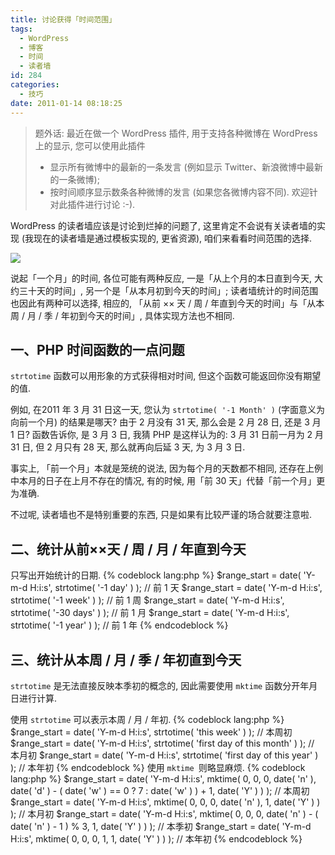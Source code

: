 ```yaml
---
title: 讨论获得「时间范围」
tags:
  - WordPress
  - 博客
  - 时间
  - 读者墙
id: 284
categories:
  - 技巧
date: 2011-01-14 08:18:25
---
```


> 题外话: 最近在做一个 WordPress 插件, 用于支持各种微博在 WordPress 上的显示, 您可以使用此插件
>
> * 显示所有微博中的最新的一条发言 (例如显示 Twitter、新浪微博中最新的一条微博);
> * 按时间顺序显示数条各种微博的发言 (如果您各微博内容不同).
> 欢迎针对此插件进行讨论 :-).

WordPress 的读者墙应该是讨论到烂掉的问题了, 这里肯定不会说有关读者墙的实现 (我现在的读者墙是通过模板实现的, 更省资源), 咱们来看看时间范围的选择.

[![](http://img.beamnote.com/2011/time-range.jpg)](http://img.beamnote.com/2011/time-range.jpg)<!-- more -->

说起「一个月」的时间, 各位可能有两种反应, 一是「从上个月的本日直到今天, 大约三十天的时间」, 另一个是「从本月初到今天的时间」; 读者墙统计的时间范围也因此有两种可以选择, 相应的, 「从前 ×× 天 / 周 / 年直到今天的时间」与「从本周 / 月 / 季 / 年初到今天的时间」, 具体实现方法也不相同.

## 一、PHP 时间函数的一点问题

`strtotime` 函数可以用形象的方式获得相对时间, 但这个函数可能返回你没有期望的值.

例如, 在2011 年 3 月 31 日这一天, 您认为 `strtotime( '-1 Month' )` (字面意义为向前一个月) 的结果是哪天? 由于 2 月没有 31 天, 那么会是 2 月 28 日, 还是 3 月 1 日? 函数告诉你, 是 3 月 3 日, 我猜 PHP 是这样认为的: 3 月 31 日前一月为 2 月 31 日, 但 2 月只有 28 天, 那么就再向后延 3 天, 为 3 月 3 日.

事实上, 「前一个月」本就是笼统的说法, 因为每个月的天数都不相同, 还存在上例中本月的日子在上月不存在的情况, 有的时候, 用「前 30 天」代替「前一个月」更为准确.

不过呢, 读者墙也不是特别重要的东西, 只是如果有比较严谨的场合就要注意啦.

## 二、统计从前××天 / 周 / 月 / 年直到今天

只写出开始统计的日期.
{% codeblock lang:php %}
$range_start = date( 'Y-m-d H:i:s', strtotime( '-1 day' ) );   // 前 1 天
$range_start = date( 'Y-m-d H:i:s', strtotime( '-1 week' ) );  // 前 1 周
$range_start = date( 'Y-m-d H:i:s', strtotime( '-30 days' ) ); // 前 1 月
$range_start = date( 'Y-m-d H:i:s', strtotime( '-1 year' ) );  // 前 1 年
{% endcodeblock %}

## 三、统计从本周 / 月 / 季 / 年初直到今天

`strtotime` 是无法直接反映本季初的概念的, 因此需要使用 `mktime` 函数分开年月日进行计算.

使用 `strtotime` 可以表示本周 / 月 / 年初.
{% codeblock lang:php %}
$range_start = date( 'Y-m-d H:i:s', strtotime( 'this week' ) );                // 本周初
$range_start = date( 'Y-m-d H:i:s', strtotime( 'first day of this month' ) );  // 本月初
$range_start = date( 'Y-m-d H:i:s', strtotime( 'first day of this year' ) );   // 本年初
{% endcodeblock %}
使用 `mktime `则略显麻烦.
{% codeblock lang:php %}
$range_start = date( 'Y-m-d H:i:s', mktime( 0, 0, 0, date( 'n' ), date( 'd' ) - ( date( 'w' ) == 0 ? 7 : date( 'w' ) ) + 1, date( 'Y' ) ) );    // 本周初
$range_start = date( 'Y-m-d H:i:s', mktime( 0, 0, 0, date( 'n' ), 1, date( 'Y' ) ) );                                                           // 本月初
$range_start = date( 'Y-m-d H:i:s', mktime( 0, 0, 0, date( 'n' ) - ( date( 'n' ) - 1 ) % 3, 1, date( 'Y' ) ) );                                 // 本季初
$range_start = date( 'Y-m-d H:i:s', mktime( 0, 0, 0, 1, 1, date( 'Y' ) ) );                                                                     // 本年初
{% endcodeblock %}
